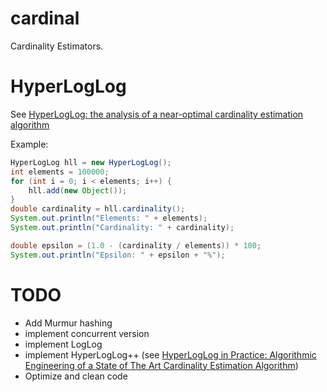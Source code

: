 cardinal
========

Cardinality Estimators.

HyperLogLog
============

See [HyperLogLog: the analysis of a near-optimal cardinality estimation algorithm](http://algo.inria.fr/flajolet/Publications/FlFuGaMe07.pdf)

Example:
```java
HyperLogLog hll = new HyperLogLog();
int elements = 100000;
for (int i = 0; i < elements; i++) {
    hll.add(new Object());
}
double cardinality = hll.cardinality();
System.out.println("Elements: " + elements);
System.out.println("Cardinality: " + cardinality);

double epsilon = (1.0 - (cardinality / elements)) * 100;
System.out.println("Epsilon: " + epsilon + "%");
```

TODO
=====
- Add Murmur hashing
- implement concurrent version
- implement LogLog
- implement HyperLogLog++ (see [HyperLogLog in Practice: Algorithmic Engineering of a State of The Art Cardinality Estimation Algorithm](http://static.googleusercontent.com/external_content/untrusted_dlcp/research.google.com/en/us/pubs/archive/40671.pdf))
- Optimize and clean code
